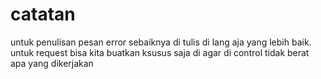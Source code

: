 # catatan
untuk penulisan pesan error sebaiknya di tulis di lang aja yang lebih baik.
untuk request bisa kita buatkan ksusus saja di agar di control tidak berat apa yang dikerjakan